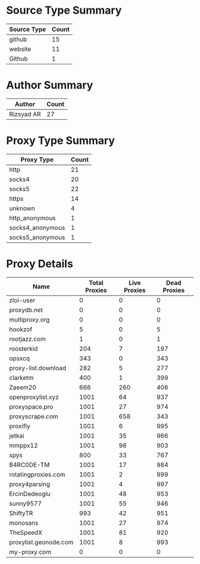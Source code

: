 # Source Type Summary

| Source Type | Count |
|-------------|-------|
| github | 15 |
| website | 11 |
| Github | 1 |


# Author Summary

| Author | Count |
|--------|-------|
| Rizsyad AR | 27 |


# Proxy Type Summary

| Proxy Type | Count |
|------------|-------|
| http | 21 |
| socks4 | 20 |
| socks5 | 22 |
| https | 14 |
| unknown | 4 |
| http_anonymous | 1 |
| socks4_anonymous | 1 |
| socks5_anonymous | 1 |


# Proxy Details

| Name | Total Proxies | Live Proxies | Dead Proxies |
|------|---------------|--------------|---------------|
| zloi-user | 0 | 0 | 0 |
| proxydb.net | 0 | 0 | 0 |
| multiproxy.org | 0 | 0 | 0 |
| hookzof | 5 | 0 | 5 |
| rootjazz.com | 1 | 0 | 1 |
| roosterkid | 204 | 7 | 197 |
| opsxcq | 343 | 0 | 343 |
| proxy-list.download | 282 | 5 | 277 |
| clarketm | 400 | 1 | 399 |
| Zaeem20 | 666 | 260 | 406 |
| openproxylist.xyz | 1001 | 64 | 937 |
| proxyspace.pro | 1001 | 27 | 974 |
| proxyscrape.com | 1001 | 658 | 343 |
| proxifly | 1001 | 6 | 995 |
| jetkai | 1001 | 35 | 966 |
| mmppx12 | 1001 | 98 | 903 |
| spys | 800 | 33 | 767 |
| B4RC0DE-TM | 1001 | 17 | 984 |
| rotatingproxies.com | 1001 | 2 | 999 |
| proxy4parsing | 1001 | 4 | 997 |
| ErcinDedeoglu | 1001 | 48 | 953 |
| sunny9577 | 1001 | 55 | 946 |
| ShiftyTR | 993 | 42 | 951 |
| monosans | 1001 | 27 | 974 |
| TheSpeedX | 1001 | 81 | 920 |
| proxylist.geonode.com | 1001 | 8 | 993 |
| my-proxy.com | 0 | 0 | 0 |

